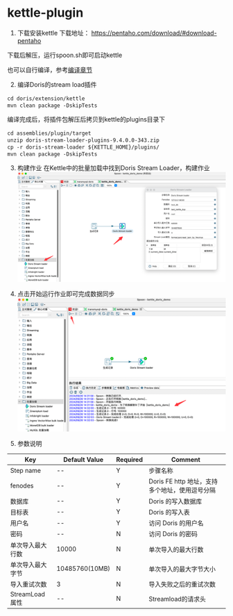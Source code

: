 # kettle-plugin

1. 下载安装kettle
下载地址： https://pentaho.com/download/#download-pentaho

下载后解压，运行spoon.sh即可启动kettle

也可以自行编译，参考[编译章节](https://github.com/pentaho/pentaho-kettle?tab=readme-ov-file#how-to-build)

2. 编译Doris的stream load插件
```shell
cd doris/extension/kettle
mvn clean package -DskipTests
```
编译完成后，将插件包解压后拷贝到kettle的plugins目录下
```shell
cd assemblies/plugin/target
unzip doris-stream-loader-plugins-9.4.0.0-343.zip 
cp -r doris-stream-loader ${KETTLE_HOME}/plugins/
mvn clean package -DskipTests
```
3. 构建作业
在Kettle中的批量加载中找到Doris Stream Loader，构建作业
![create_zh.png](images/create_zh.png)

4. 点击开始运行作业即可完成数据同步
![running_zh.png](images/running_zh.png)

5. 参数说明

| Key          | Default Value  | Required | Comment                        |
|--------------|----------------| -------- |--------------------------------|
| Step name         | --             | Y        | 步骤名称                           |
| fenodes      | --             | Y        | Doris FE http 地址，支持多个地址，使用逗号分隔 |
| 数据库          | --             | Y        | Doris 的写入数据库                   |
| 目标表          | --             | Y        | Doris 的写入表                     |
| 用户名          | --             | Y        | 访问 Doris 的用户名                  |
| 密码           | --             | N        | 访问 Doris 的密码                   |
| 单次导入最大行数     | 10000          | N        | 单次导入的最大行数                      |
| 单次导入最大字节     | 10485760(10MB) | N        | 单次导入的最大字节大小                    |
| 导入重试次数       | 3              | N        | 导入失败之后的重试次数                    |
| StreamLoad属性 | --             | N        | Streamload的请求头                 |
